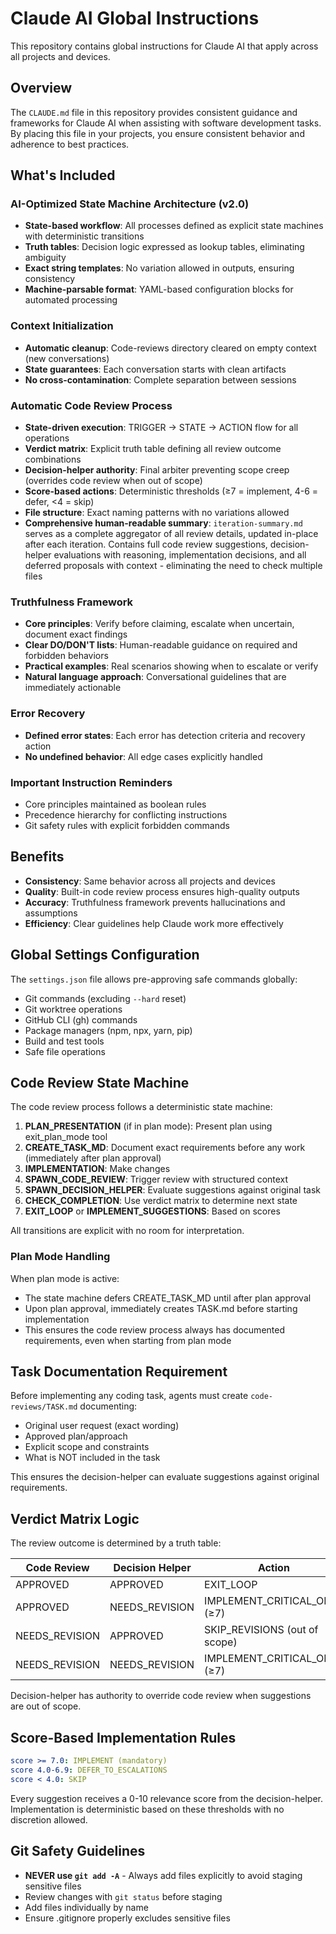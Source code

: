 # Claude AI Global Instructions

This repository contains global instructions for Claude AI that apply across all projects and devices.

## Overview

The `CLAUDE.md` file in this repository provides consistent guidance and frameworks for Claude AI when assisting with software development tasks. By placing this file in your projects, you ensure consistent behavior and adherence to best practices.

## What's Included

### AI-Optimized State Machine Architecture (v2.0)
- **State-based workflow**: All processes defined as explicit state machines with deterministic transitions
- **Truth tables**: Decision logic expressed as lookup tables, eliminating ambiguity
- **Exact string templates**: No variation allowed in outputs, ensuring consistency
- **Machine-parsable format**: YAML-based configuration blocks for automated processing

### Context Initialization
- **Automatic cleanup**: Code-reviews directory cleared on empty context (new conversations)
- **State guarantees**: Each conversation starts with clean artifacts
- **No cross-contamination**: Complete separation between sessions

### Automatic Code Review Process
- **State-driven execution**: TRIGGER → STATE → ACTION flow for all operations
- **Verdict matrix**: Explicit truth table defining all review outcome combinations
- **Decision-helper authority**: Final arbiter preventing scope creep (overrides code review when out of scope)
- **Score-based actions**: Deterministic thresholds (≥7 = implement, 4-6 = defer, <4 = skip)
- **File structure**: Exact naming patterns with no variations allowed
- **Comprehensive human-readable summary**: `iteration-summary.md` serves as a complete aggregator of all review details, updated in-place after each iteration. Contains full code review suggestions, decision-helper evaluations with reasoning, implementation decisions, and all deferred proposals with context - eliminating the need to check multiple files

### Truthfulness Framework
- **Core principles**: Verify before claiming, escalate when uncertain, document exact findings
- **Clear DO/DON'T lists**: Human-readable guidance on required and forbidden behaviors
- **Practical examples**: Real scenarios showing when to escalate or verify
- **Natural language approach**: Conversational guidelines that are immediately actionable

### Error Recovery
- **Defined error states**: Each error has detection criteria and recovery action
- **No undefined behavior**: All edge cases explicitly handled

### Important Instruction Reminders
- Core principles maintained as boolean rules
- Precedence hierarchy for conflicting instructions
- Git safety rules with explicit forbidden commands

## Benefits

- **Consistency**: Same behavior across all projects and devices
- **Quality**: Built-in code review process ensures high-quality outputs
- **Accuracy**: Truthfulness framework prevents hallucinations and assumptions
- **Efficiency**: Clear guidelines help Claude work more effectively

## Global Settings Configuration

The `settings.json` file allows pre-approving safe commands globally:
- Git commands (excluding `--hard` reset)
- Git worktree operations
- GitHub CLI (gh) commands
- Package managers (npm, npx, yarn, pip)
- Build and test tools
- Safe file operations

## Code Review State Machine

The code review process follows a deterministic state machine:
1. **PLAN_PRESENTATION** (if in plan mode): Present plan using exit_plan_mode tool
2. **CREATE_TASK_MD**: Document exact requirements before any work (immediately after plan approval)
3. **IMPLEMENTATION**: Make changes
4. **SPAWN_CODE_REVIEW**: Trigger review with structured context
5. **SPAWN_DECISION_HELPER**: Evaluate suggestions against original task
6. **CHECK_COMPLETION**: Use verdict matrix to determine next state
7. **EXIT_LOOP** or **IMPLEMENT_SUGGESTIONS**: Based on scores

All transitions are explicit with no room for interpretation.

### Plan Mode Handling

When plan mode is active:
- The state machine defers CREATE_TASK_MD until after plan approval
- Upon plan approval, immediately creates TASK.md before starting implementation
- This ensures the code review process always has documented requirements, even when starting from plan mode

## Task Documentation Requirement

Before implementing any coding task, agents must create `code-reviews/TASK.md` documenting:
- Original user request (exact wording)
- Approved plan/approach
- Explicit scope and constraints
- What is NOT included in the task

This ensures the decision-helper can evaluate suggestions against original requirements.

## Verdict Matrix Logic

The review outcome is determined by a truth table:

| Code Review    | Decision Helper | Action                           |
|----------------|-----------------|----------------------------------|
| APPROVED       | APPROVED        | EXIT_LOOP                        |
| APPROVED       | NEEDS_REVISION  | IMPLEMENT_CRITICAL_ONLY (≥7)     |
| NEEDS_REVISION | APPROVED        | SKIP_REVISIONS (out of scope)   |
| NEEDS_REVISION | NEEDS_REVISION  | IMPLEMENT_CRITICAL_ONLY (≥7)     |

Decision-helper has authority to override code review when suggestions are out of scope.

## Score-Based Implementation Rules

```yaml
score >= 7.0: IMPLEMENT (mandatory)
score 4.0-6.9: DEFER_TO_ESCALATIONS
score < 4.0: SKIP
```

Every suggestion receives a 0-10 relevance score from the decision-helper. Implementation is deterministic based on these thresholds with no discretion allowed.

## Git Safety Guidelines

- **NEVER use `git add -A`** - Always add files explicitly to avoid staging sensitive files
- Review changes with `git status` before staging
- Add files individually by name
- Ensure .gitignore properly excludes sensitive files